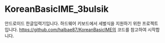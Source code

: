 KoreanBasicIME_3bulsik
======================

안드로이드 한글입력기입니다. 하드웨어 키보드에서 세벌식을 지원하기 위한 프로젝트입니다.  https://github.com/halbae87/KoreanBasicIME의 코드를 참고하여 시작합니다.
